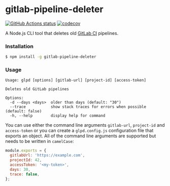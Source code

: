# gitlab-pipeline-deleter

[![GitHub Actions status](https://github.com/screendriver/gitlab-pipeline-deleter/workflows/CI/badge.svg)](https://github.com/screendriver/gitlab-pipeline-deleter/actions)
[![codecov](https://codecov.io/gh/screendriver/gitlab-pipeline-deleter/branch/main/graph/badge.svg)](https://codecov.io/gh/screendriver/gitlab-pipeline-deleter)

A Node.js CLI tool that deletes old [GitLab CI](https://docs.gitlab.com/ee/ci/) pipelines.

### Installation

```sh
$ npm install -g gitlab-pipeline-deleter
```

### Usage

```
Usage: glpd [options] [gitlab-url] [project-id] [access-token]

Deletes old GitLab pipelines

Options:
  -d --days <days>  older than days (default: "30")
  --trace           show stack traces for errors when possible (default: false)
  -h, --help        display help for command
```

You can use either the command line arguments `gitlab-url`, `project-id` and `access-token` or you can create a `glpd.config.js` configuration file that exports an object. All of the command line arguments are supported but needs to be written in `camelCase`:

```js
module.exports = {
  gitlabUrl: 'https://example.com',
  projectId: 42,
  accessToken: '<my-token>',
  days: 30,
  trace: false,
};
```

